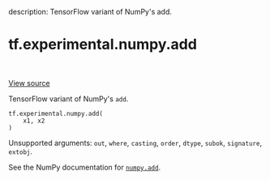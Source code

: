 description: TensorFlow variant of NumPy's add.

<div itemscope itemtype="http://developers.google.com/ReferenceObject">
<meta itemprop="name" content="tf.experimental.numpy.add" />
<meta itemprop="path" content="Stable" />
</div>

# tf.experimental.numpy.add

<!-- Insert buttons and diff -->

<table class="tfo-notebook-buttons tfo-api nocontent" align="left">

</table>

<a target="_blank" class="external" href="/code/stable/tensorflow/python/ops/numpy_ops/np_math_ops.py">View source</a>



TensorFlow variant of NumPy's `add`.


<pre class="devsite-click-to-copy prettyprint lang-py tfo-signature-link">
<code>tf.experimental.numpy.add(
    x1, x2
)
</code></pre>



<!-- Placeholder for "Used in" -->

Unsupported arguments: `out`, `where`, `casting`, `order`, `dtype`, `subok`, `signature`, `extobj`.

See the NumPy documentation for [`numpy.add`](https://numpy.org/doc/stable/reference/generated/numpy.add.html).